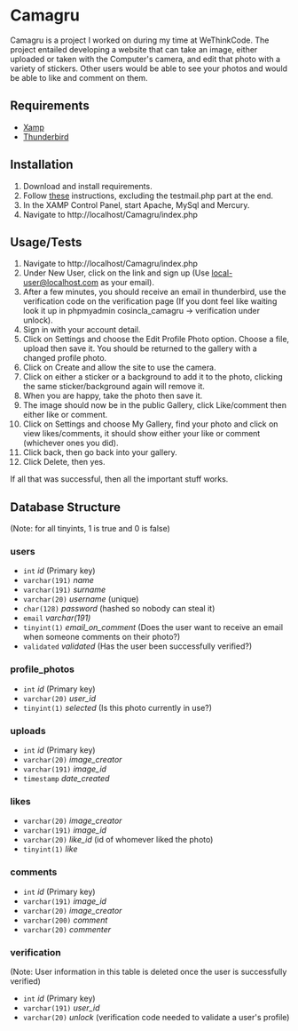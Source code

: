 # Camagru

Camagru is a project I worked on during my time at WeThinkCode. The project entailed developing a website that can take an image, either uploaded or taken with the Computer's camera, and edit that photo with a variety of stickers. Other users would be able to see your photos and would be able to like and comment on them.


## Requirements
* [Xamp]
* [Thunderbird]


## Installation

1. Download and install requirements.
2. Follow [these] instructions, excluding the testmail.php part at the end.
3. In the XAMP Control Panel, start Apache, MySql and Mercury.
4. Navigate to http://localhost/Camagru/index.php


## Usage/Tests

1. Navigate to http://localhost/Camagru/index.php
2. Under New User, click on the link and sign up (Use local-user@localhost.com as your email).
3. After a few minutes, you should receive an email in thunderbird, use the verification code on the verification page (If you dont feel like waiting look it up in phpmyadmin cosincla_camagru -> verification under unlock).
4. Sign in with your account detail.
5. Click on Settings and choose the Edit Profile Photo option. Choose a file, upload then save it. You should be returned to the gallery with a changed profile photo.
6. Click on Create and allow the site to use the camera.
7. Click on either a sticker or a background to add it to the photo, clicking the same sticker/background again will remove it.
8. When you are happy, take the photo then save it.
9. The image should now be in the public Gallery, click Like/comment then either like or comment.
10. Click on Settings and choose My Gallery, find your photo and click on view likes/comments, it should show either your like or comment (whichever ones you did).
11. Click back, then go back into your gallery.
12. Click Delete, then yes.

If all that was successful, then all the important stuff works.


## Database Structure

(Note: for all tinyints, 1 is true and 0 is false)

### users

* `int` *id* (Primary key)
* `varchar(191)` *name*
* `varchar(191)` *surname*
* `varchar(20)` *username* (unique)
* `char(128)` *password* (hashed so nobody can steal it)
* `email` *varchar(191)*
* `tinyint(1)` *email_on_comment* (Does the user want to receive an email when someone comments on their photo?)
* `validated` *validated* (Has the user been successfully verified?)

### profile_photos

* `int` *id* (Primary key)
* `varchar(20)` *user_id*
* `tinyint(1)` *selected* (Is this photo currently in use?)

### uploads

* `int` *id* (Primary key)
* `varchar(20)` *image_creator*
* `varchar(191)` *image_id*
* `timestamp` *date_created*

### likes

* `varchar(20)` *image_creator*
* `varchar(191)` *image_id*
* `varchar(20)` *like_id* (id of whomever liked the photo)
* `tinyint(1)` *like*

### comments

* `int` *id* (Primary key)
* `varchar(191)` *image_id*
* `varchar(20)` *image_creator*
* `varchar(200)` *comment*
* `varchar(20)` *commenter*

### verification
(Note: User information in this table is deleted once the user is successfully verified)

* `int` *id* (Primary key)
* `varchar(191)` *user_id*
* `varchar(20)` *unlock* (verification code needed to validate a user's profile)


[xamp]: https://www.apachefriends.org/index.html
[thunderbird]: https://www.thunderbird.net/en-ZA/
[these]: http://wiki.deglowdesign.de/xampp:set-up-mercury-for-email-debugging-with-php-sendmail
